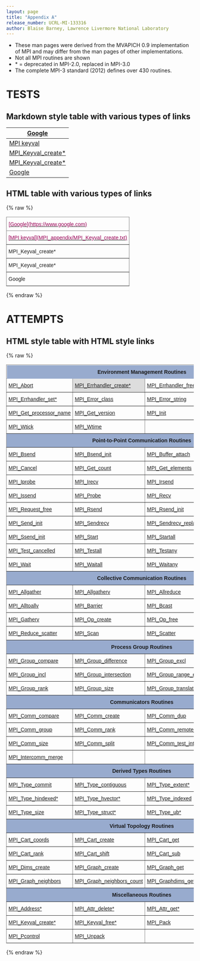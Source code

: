 ```yaml
---
layout: page
title: "Appendix A"
release_number: UCRL-MI-133316
author: Blaise Barney, Lawrence Livermore National Laboratory
---
```


- These man pages were derived from the MVAPICH 0.9 implementation of MPI and may differ from the man pages of other implementations.
- Not all MPI routines are shown
- \* = deprecated in MPI-2.0, replaced in MPI-3.0
- The complete MPI-3 standard (2012) defines over 430 routines.

# TESTS

## Markdown style table with various types of links

| [Google](https://www.google.com)                                    |
|---------------------------------------------------------------------|
| [MPI keyval](MPI_appendix/MPI_Keyval_create.txt)                    |
| <a href='MPI_appendix/MPI_Keyval_create.txt'>MPI_Keyval_create*</a> |
| <a href="MPI_appendix/MPI_Keyval_create.txt">MPI_Keyval_create*</a> |
| <a href="https://www.google.com">Google</a>                         |

## HTML table with various types of links

{% raw %}
<table style="border-collapse:collapse;border-spacing:0" class="tg">
    <thead>
        <tr>
            <th
                style="border-color:inherit;border-style:solid;border-width:1px;font-family:Arial, sans-serif;font-size:14px;font-weight:normal;overflow:hidden;padding:10px 5px;position:-webkit-sticky;position:sticky;text-align:left;top:-1px;vertical-align:top;will-change:transform;word-break:normal">
                <a href="https://www.google.com"><span style="color:#905">[Google](https://www.google.com)</span></a>
            </th>
        </tr>
    </thead>
    <tbody>
        <tr>
            <td
                style="border-color:inherit;border-style:solid;border-width:1px;font-family:Arial, sans-serif;font-size:14px;overflow:hidden;padding:10px 5px;text-align:left;vertical-align:top;word-break:normal">
                <a href="MPI_appendix/MPI_Keyval_create.txt"><span style="color:#905">[MPI
                        keyval](MPI_appendix/MPI_Keyval_create.txt)</span></a></td>
        </tr>
        <tr>
            <td
                style="border-color:inherit;border-style:solid;border-width:1px;font-family:Arial, sans-serif;font-size:14px;overflow:hidden;padding:10px 5px;text-align:left;vertical-align:top;word-break:normal">
                <a href='MPI_appendix/MPI_Keyval_create.txt'></a>MPI_Keyval_create*</a></a></td>
        </tr>
        <tr>
            <td
                style="border-color:inherit;border-style:solid;border-width:1px;font-family:Arial, sans-serif;font-size:14px;overflow:hidden;padding:10px 5px;text-align:left;vertical-align:top;word-break:normal">
                <a href="MPI_appendix/MPI_Keyval_create.txt"></a>MPI_Keyval_create*</a></a></td>
        </tr>
        <tr>
            <td
                style="border-color:inherit;border-style:solid;border-width:1px;font-family:Arial, sans-serif;font-size:14px;overflow:hidden;padding:10px 5px;text-align:left;vertical-align:top;word-break:normal">
                <a href="https://www.google.com"></a>Google</a></a></td>
        </tr>
    </tbody>
</table>
{% endraw %}

# ATTEMPTS

## HTML style table with HTML style links
{% raw %}
<table style="border-collapse:collapse;border-spacing:0" class="tg">
    <thead>
        <tr>
            <th style="background-color:#98ABCE;border-color:inherit;border-style:solid;border-width:1px;font-family:Arial, sans-serif;font-size:14px;font-weight:bold;overflow:hidden;padding:10px 5px;position:-webkit-sticky;position:sticky;text-align:center;top:-1px;vertical-align:top;will-change:transform;word-break:normal"
                colspan="4"><span style="background-color:#98ABCE">Environment Management Routines</span></th>
        </tr>
    </thead>
    <tbody>
        <tr>
            <td
                style="border-color:inherit;border-style:solid;border-width:1px;color:#339;font-family:Arial, sans-serif;font-size:14px;overflow:hidden;padding:10px 5px;text-align:left;text-decoration:underline;vertical-align:top;word-break:normal">
                <span style="font-weight:normal;font-style:normal;color:#000"><a
                    href='MPI_appendix/MPI_Abort.txt'>MPI_Abort</a></span></td>
            <td
                style="background-color:#DDD;border-color:inherit;border-style:solid;border-width:1px;color:#339;font-family:Arial, sans-serif;font-size:14px;overflow:hidden;padding:10px 5px;text-align:left;text-decoration:underline;vertical-align:top;word-break:normal">
                <span style="font-weight:normal;font-style:normal;color:#000"><a
                    href='MPI_appendix/MPI_Errhandler_create.txt'>MPI_Errhandler_create*</a></span></td>
            <td
                style="border-color:inherit;border-style:solid;border-width:1px;color:#339;font-family:Arial, sans-serif;font-size:14px;overflow:hidden;padding:10px 5px;text-align:left;text-decoration:underline;vertical-align:top;word-break:normal">
                <span style="font-weight:normal;font-style:normal;color:#000"><a
                    href='MPI_appendix/MPI_Errhandler_free.txt'>MPI_Errhandler_free</a></span></td>
            <td
                style="border-color:inherit;border-style:solid;border-width:1px;color:#339;font-family:Arial, sans-serif;font-size:14px;overflow:hidden;padding:10px 5px;text-align:left;text-decoration:underline;vertical-align:top;word-break:normal">
                <span style="font-weight:normal;font-style:normal;color:#000"><a
                    href='MPI_appendix/MPI_Errhandler_get.txt'>MPI_Errhandler_get*</a></span></td>
        </tr>
        <tr>
            <td
                style="border-color:inherit;border-style:solid;border-width:1px;color:#339;font-family:Arial, sans-serif;font-size:14px;overflow:hidden;padding:10px 5px;text-align:left;text-decoration:underline;vertical-align:top;word-break:normal">
                <span style="font-weight:normal;font-style:normal;color:#000"><a
                    href='MPI_appendix/MPI_Errhandler_set.txt'>MPI_Errhandler_set*</a></span></td>
            <td
                style="border-color:inherit;border-style:solid;border-width:1px;color:#339;font-family:Arial, sans-serif;font-size:14px;overflow:hidden;padding:10px 5px;text-align:left;text-decoration:underline;vertical-align:top;word-break:normal">
                <span style="font-weight:normal;font-style:normal;color:#000"><a
                    href='MPI_appendix/MPI_Error_class.txt'>MPI_Error_class</a></span></td>
            <td
                style="border-color:inherit;border-style:solid;border-width:1px;color:#339;font-family:Arial, sans-serif;font-size:14px;overflow:hidden;padding:10px 5px;text-align:left;text-decoration:underline;vertical-align:top;word-break:normal">
                <span style="font-weight:normal;font-style:normal;color:#000"><a
                    href='MPI_appendix/MPI_Error_string.txt'>MPI_Error_string</a></span></td>
            <td
                style="border-color:inherit;border-style:solid;border-width:1px;color:#339;font-family:Arial, sans-serif;font-size:14px;overflow:hidden;padding:10px 5px;text-align:left;text-decoration:underline;vertical-align:top;word-break:normal">
                <span style="font-weight:normal;font-style:normal;color:#000"><a
                    href='MPI_appendix/MPI_Finalize.txt'>MPI_Finalize</a></span></td>
        </tr>
        <tr>
            <td
                style="border-color:inherit;border-style:solid;border-width:1px;color:#339;font-family:Arial, sans-serif;font-size:14px;overflow:hidden;padding:10px 5px;text-align:left;text-decoration:underline;vertical-align:top;word-break:normal">
                <span style="font-weight:normal;font-style:normal;color:#000"><a
                    href='MPI_appendix/MPI_Get_processor_name.txt'>MPI_Get_processor_name</a></span></td>
            <td
                style="border-color:inherit;border-style:solid;border-width:1px;color:#339;font-family:Arial, sans-serif;font-size:14px;overflow:hidden;padding:10px 5px;text-align:left;text-decoration:underline;vertical-align:top;word-break:normal">
                <span style="font-weight:normal;font-style:normal;color:#000"><a
                    href='MPI_appendix/MPI_Get_version.txt'>MPI_Get_version</a></span></td>
            <td
                style="border-color:inherit;border-style:solid;border-width:1px;color:#339;font-family:Arial, sans-serif;font-size:14px;overflow:hidden;padding:10px 5px;text-align:left;text-decoration:underline;vertical-align:top;word-break:normal">
                <span style="font-weight:normal;font-style:normal;color:#000"><a
                    href='MPI_appendix/MPI_Init.txt'>MPI_Init</a></span></td>
            <td
                style="border-color:inherit;border-style:solid;border-width:1px;color:#339;font-family:Arial, sans-serif;font-size:14px;overflow:hidden;padding:10px 5px;text-align:left;text-decoration:underline;vertical-align:top;word-break:normal">
                <span style="font-weight:normal;font-style:normal;color:#000"><a
                    href='MPI_appendix/MPI_Initialized.txt'>MPI_Initialized</a></span></td>
        </tr>
        <tr>
            <td
                style="border-color:inherit;border-style:solid;border-width:1px;color:#339;font-family:Arial, sans-serif;font-size:14px;overflow:hidden;padding:10px 5px;text-align:left;text-decoration:underline;vertical-align:top;word-break:normal">
                <span style="font-weight:normal;font-style:normal;color:#000"><a
                    href='MPI_appendix/MPI_Wtick.txt'>MPI_Wtick</a></span></td>
            <td
                style="border-color:inherit;border-style:solid;border-width:1px;color:#339;font-family:Arial, sans-serif;font-size:14px;overflow:hidden;padding:10px 5px;text-align:left;text-decoration:underline;vertical-align:top;word-break:normal">
                <span style="font-weight:normal;font-style:normal;color:#000"><a
                    href='MPI_appendix/MPI_Wtime.txt'>MPI_Wtime</a></span></td>
            <td
                style="border-color:inherit;border-style:solid;border-width:1px;font-family:Arial, sans-serif;font-size:14px;overflow:hidden;padding:10px 5px;text-align:left;vertical-align:top;word-break:normal">
            </td>
            <td
                style="border-color:inherit;border-style:solid;border-width:1px;font-family:Arial, sans-serif;font-size:14px;overflow:hidden;padding:10px 5px;text-align:left;vertical-align:top;word-break:normal">
            </td>
        </tr>
        <tr>
            <td style="background-color:#98ABCE;border-color:inherit;border-style:solid;border-width:1px;font-family:Arial, sans-serif;font-size:14px;font-weight:bold;overflow:hidden;padding:10px 5px;text-align:center;vertical-align:top;word-break:normal"
                colspan="4"><span style="background-color:#98ABCE">Point-to-Point Communication Routines</span></td>
        </tr>
        <tr>
            <td
                style="border-color:inherit;border-style:solid;border-width:1px;color:#339;font-family:Arial, sans-serif;font-size:14px;overflow:hidden;padding:10px 5px;text-align:left;text-decoration:underline;vertical-align:top;word-break:normal">
                <span style="font-weight:normal;font-style:normal;color:#000"><a
                    href='MPI_appendix/MPI_Bsend.txt'>MPI_Bsend</a></span></td>
            <td
                style="border-color:inherit;border-style:solid;border-width:1px;color:#339;font-family:Arial, sans-serif;font-size:14px;overflow:hidden;padding:10px 5px;text-align:left;text-decoration:underline;vertical-align:top;word-break:normal">
                <span style="font-weight:normal;font-style:normal;color:#000"><a
                    href='MPI_appendix/MPI_Bsend_init.txt'>MPI_Bsend_init</a></span></td>
            <td
                style="border-color:inherit;border-style:solid;border-width:1px;color:#339;font-family:Arial, sans-serif;font-size:14px;overflow:hidden;padding:10px 5px;text-align:left;text-decoration:underline;vertical-align:top;word-break:normal">
                <span style="font-weight:normal;font-style:normal;color:#000"><a
                    href='MPI_appendix/MPI_Buffer_attach.txt'>MPI_Buffer_attach</a></span></td>
            <td
                style="border-color:inherit;border-style:solid;border-width:1px;color:#339;font-family:Arial, sans-serif;font-size:14px;overflow:hidden;padding:10px 5px;text-align:left;text-decoration:underline;vertical-align:top;word-break:normal">
                <span style="font-weight:normal;font-style:normal;color:#000"><a
                    href='MPI_appendix/MPI_Buffer_detach.txt'>MPI_Buffer_detach</a></span></td>
        </tr>
        <tr>
            <td
                style="border-color:inherit;border-style:solid;border-width:1px;color:#339;font-family:Arial, sans-serif;font-size:14px;overflow:hidden;padding:10px 5px;text-align:left;text-decoration:underline;vertical-align:top;word-break:normal">
                <span style="font-weight:normal;font-style:normal;color:#000"><a
                    href='MPI_appendix/MPI_Cancel.txt'>MPI_Cancel</a></span></td>
            <td
                style="border-color:inherit;border-style:solid;border-width:1px;color:#339;font-family:Arial, sans-serif;font-size:14px;overflow:hidden;padding:10px 5px;text-align:left;text-decoration:underline;vertical-align:top;word-break:normal">
                <span style="font-weight:normal;font-style:normal;color:#000"><a
                    href='MPI_appendix/MPI_Get_count.txt'>MPI_Get_count</a></span></td>
            <td
                style="border-color:inherit;border-style:solid;border-width:1px;color:#339;font-family:Arial, sans-serif;font-size:14px;overflow:hidden;padding:10px 5px;text-align:left;text-decoration:underline;vertical-align:top;word-break:normal">
                <span style="font-weight:normal;font-style:normal;color:#000"><a
                    href='MPI_appendix/MPI_Get_elements.txt'>MPI_Get_elements</a></span></td>
            <td
                style="border-color:inherit;border-style:solid;border-width:1px;color:#339;font-family:Arial, sans-serif;font-size:14px;overflow:hidden;padding:10px 5px;text-align:left;text-decoration:underline;vertical-align:top;word-break:normal">
                <span style="font-weight:normal;font-style:normal;color:#000"><a
                    href='MPI_appendix/MPI_Ibsend.txt'>MPI_Ibsend</a></span></td>
        </tr>
        <tr>
            <td
                style="border-color:inherit;border-style:solid;border-width:1px;color:#339;font-family:Arial, sans-serif;font-size:14px;overflow:hidden;padding:10px 5px;text-align:left;text-decoration:underline;vertical-align:top;word-break:normal">
                <span style="font-weight:normal;font-style:normal;color:#000"><a
                    href='MPI_appendix/MPI_Iprobe.txt'>MPI_Iprobe</a></span></td>
            <td
                style="border-color:inherit;border-style:solid;border-width:1px;color:#339;font-family:Arial, sans-serif;font-size:14px;overflow:hidden;padding:10px 5px;text-align:left;text-decoration:underline;vertical-align:top;word-break:normal">
                <span style="font-weight:normal;font-style:normal;color:#000"><a
                    href='MPI_appendix/MPI_Irecv.txt'>MPI_Irecv</a></span></td>
            <td
                style="border-color:inherit;border-style:solid;border-width:1px;color:#339;font-family:Arial, sans-serif;font-size:14px;overflow:hidden;padding:10px 5px;text-align:left;text-decoration:underline;vertical-align:top;word-break:normal">
                <span style="font-weight:normal;font-style:normal;color:#000"><a
                    href='MPI_appendix/MPI_Irsend.txt'>MPI_Irsend</a></span></td>
            <td
                style="border-color:inherit;border-style:solid;border-width:1px;color:#339;font-family:Arial, sans-serif;font-size:14px;overflow:hidden;padding:10px 5px;text-align:left;text-decoration:underline;vertical-align:top;word-break:normal">
                <span style="font-weight:normal;font-style:normal;color:#000"><a
                    href='MPI_appendix/MPI_Isend.txt'>MPI_Isend</a></span></td>
        </tr>
        <tr>
            <td
                style="border-color:inherit;border-style:solid;border-width:1px;color:#339;font-family:Arial, sans-serif;font-size:14px;overflow:hidden;padding:10px 5px;text-align:left;text-decoration:underline;vertical-align:top;word-break:normal">
                <span style="font-weight:normal;font-style:normal;color:#000"><a
                    href='MPI_appendix/MPI_Issend.txt'>MPI_Issend</a></span></td>
            <td
                style="border-color:inherit;border-style:solid;border-width:1px;color:#339;font-family:Arial, sans-serif;font-size:14px;overflow:hidden;padding:10px 5px;text-align:left;text-decoration:underline;vertical-align:top;word-break:normal">
                <span style="font-weight:normal;font-style:normal;color:#000"><a
                    href='MPI_appendix/MPI_Probe.txt'>MPI_Probe</a></span></td>
            <td
                style="border-color:inherit;border-style:solid;border-width:1px;color:#339;font-family:Arial, sans-serif;font-size:14px;overflow:hidden;padding:10px 5px;text-align:left;text-decoration:underline;vertical-align:top;word-break:normal">
                <span style="font-weight:normal;font-style:normal;color:#000"><a
                    href='MPI_appendix/MPI_Recv.txt'>MPI_Recv</a></span></td>
            <td
                style="border-color:inherit;border-style:solid;border-width:1px;color:#339;font-family:Arial, sans-serif;font-size:14px;overflow:hidden;padding:10px 5px;text-align:left;text-decoration:underline;vertical-align:top;word-break:normal">
                <span style="font-weight:normal;font-style:normal;color:#000"><a
                    href='MPI_appendix/MPI_Recv_init.txt'>MPI_Recv_init</a></span></td>
        </tr>
        <tr>
            <td
                style="border-color:inherit;border-style:solid;border-width:1px;color:#339;font-family:Arial, sans-serif;font-size:14px;overflow:hidden;padding:10px 5px;text-align:left;text-decoration:underline;vertical-align:top;word-break:normal">
                <span style="font-weight:normal;font-style:normal;color:#000"><a
                    href='MPI_appendix/MPI_Request_free.txt'>MPI_Request_free</a></span></td>
            <td
                style="border-color:inherit;border-style:solid;border-width:1px;color:#339;font-family:Arial, sans-serif;font-size:14px;overflow:hidden;padding:10px 5px;text-align:left;text-decoration:underline;vertical-align:top;word-break:normal">
                <span style="font-weight:normal;font-style:normal;color:#000"><a
                    href='MPI_appendix/MPI_Rsend.txt'>MPI_Rsend</a></span></td>
            <td
                style="border-color:inherit;border-style:solid;border-width:1px;color:#339;font-family:Arial, sans-serif;font-size:14px;overflow:hidden;padding:10px 5px;text-align:left;text-decoration:underline;vertical-align:top;word-break:normal">
                <span style="font-weight:normal;font-style:normal;color:#000"><a
                    href='MPI_appendix/MPI_Rsend_init.txt'>MPI_Rsend_init</a></span></td>
            <td
                style="border-color:inherit;border-style:solid;border-width:1px;color:#339;font-family:Arial, sans-serif;font-size:14px;overflow:hidden;padding:10px 5px;text-align:left;text-decoration:underline;vertical-align:top;word-break:normal">
                <span style="font-weight:normal;font-style:normal;color:#000"><a
                    href='MPI_appendix/MPI_Send.txt'>MPI_Send</a></span></td>
        </tr>
        <tr>
            <td
                style="border-color:inherit;border-style:solid;border-width:1px;color:#339;font-family:Arial, sans-serif;font-size:14px;overflow:hidden;padding:10px 5px;text-align:left;text-decoration:underline;vertical-align:top;word-break:normal">
                <span style="font-weight:normal;font-style:normal;color:#000"><a
                    href='MPI_appendix/MPI_Send_init.txt'>MPI_Send_init</a></span></td>
            <td
                style="border-color:inherit;border-style:solid;border-width:1px;color:#339;font-family:Arial, sans-serif;font-size:14px;overflow:hidden;padding:10px 5px;text-align:left;text-decoration:underline;vertical-align:top;word-break:normal">
                <span style="font-weight:normal;font-style:normal;color:#000"><a
                    href='MPI_appendix/MPI_Sendrecv.txt'>MPI_Sendrecv</a></span></td>
            <td
                style="border-color:inherit;border-style:solid;border-width:1px;color:#339;font-family:Arial, sans-serif;font-size:14px;overflow:hidden;padding:10px 5px;text-align:left;text-decoration:underline;vertical-align:top;word-break:normal">
                <span style="font-weight:normal;font-style:normal;color:#000"><a
                    href='MPI_appendix/MPI_Sendrecv_replace.txt'>MPI_Sendrecv_replace</a></span></td>
            <td
                style="border-color:inherit;border-style:solid;border-width:1px;color:#339;font-family:Arial, sans-serif;font-size:14px;overflow:hidden;padding:10px 5px;text-align:left;text-decoration:underline;vertical-align:top;word-break:normal">
                <span style="font-weight:normal;font-style:normal;color:#000"><a
                    href='MPI_appendix/MPI_Ssend.txt'>MPI_Ssend</a></span></td>
        </tr>
        <tr>
            <td
                style="border-color:inherit;border-style:solid;border-width:1px;color:#339;font-family:Arial, sans-serif;font-size:14px;overflow:hidden;padding:10px 5px;text-align:left;text-decoration:underline;vertical-align:top;word-break:normal">
                <span style="font-weight:normal;font-style:normal;color:#000"><a
                    href='MPI_appendix/MPI_Ssend_init.txt'>MPI_Ssend_init</a></span></td>
            <td
                style="border-color:inherit;border-style:solid;border-width:1px;color:#339;font-family:Arial, sans-serif;font-size:14px;overflow:hidden;padding:10px 5px;text-align:left;text-decoration:underline;vertical-align:top;word-break:normal">
                <span style="font-weight:normal;font-style:normal;color:#000"><a
                    href='MPI_appendix/MPI_Start.txt'>MPI_Start</a></span></td>
            <td
                style="border-color:inherit;border-style:solid;border-width:1px;color:#339;font-family:Arial, sans-serif;font-size:14px;overflow:hidden;padding:10px 5px;text-align:left;text-decoration:underline;vertical-align:top;word-break:normal">
                <span style="font-weight:normal;font-style:normal;color:#000"><a
                    href='MPI_appendix/MPI_Startall.txt'>MPI_Startall</a></span></td>
            <td
                style="border-color:inherit;border-style:solid;border-width:1px;color:#339;font-family:Arial, sans-serif;font-size:14px;overflow:hidden;padding:10px 5px;text-align:left;text-decoration:underline;vertical-align:top;word-break:normal">
                <span style="font-weight:normal;font-style:normal;color:#000"><a
                    href='MPI_appendix/MPI_Test.txt'>MPI_Test</a></span></td>
        </tr>
        <tr>
            <td
                style="border-color:inherit;border-style:solid;border-width:1px;color:#339;font-family:Arial, sans-serif;font-size:14px;overflow:hidden;padding:10px 5px;text-align:left;text-decoration:underline;vertical-align:top;word-break:normal">
                <span style="font-weight:normal;font-style:normal;color:#000"><a
                    href='MPI_appendix/MPI_Test_cancelled.txt'>MPI_Test_cancelled</a></span></td>
            <td
                style="border-color:inherit;border-style:solid;border-width:1px;color:#339;font-family:Arial, sans-serif;font-size:14px;overflow:hidden;padding:10px 5px;text-align:left;text-decoration:underline;vertical-align:top;word-break:normal">
                <span style="font-weight:normal;font-style:normal;color:#000"><a
                    href='MPI_appendix/MPI_Testall.txt'>MPI_Testall</a></span></td>
            <td
                style="border-color:inherit;border-style:solid;border-width:1px;color:#339;font-family:Arial, sans-serif;font-size:14px;overflow:hidden;padding:10px 5px;text-align:left;text-decoration:underline;vertical-align:top;word-break:normal">
                <span style="font-weight:normal;font-style:normal;color:#000"><a
                    href='MPI_appendix/MPI_Testany.txt'>MPI_Testany</a></span></td>
            <td
                style="border-color:inherit;border-style:solid;border-width:1px;color:#339;font-family:Arial, sans-serif;font-size:14px;overflow:hidden;padding:10px 5px;text-align:left;text-decoration:underline;vertical-align:top;word-break:normal">
                <span style="font-weight:normal;font-style:normal;color:#000"><a
                    href='MPI_appendix/MPI_Testsome.txt'>MPI_Testsome</a></span></td>
        </tr>
        <tr>
            <td
                style="border-color:inherit;border-style:solid;border-width:1px;color:#339;font-family:Arial, sans-serif;font-size:14px;overflow:hidden;padding:10px 5px;text-align:left;text-decoration:underline;vertical-align:top;word-break:normal">
                <span style="font-weight:normal;font-style:normal;color:#000"><a
                    href='MPI_appendix/MPI_Wait.txt'>MPI_Wait</a></span></td>
            <td
                style="border-color:inherit;border-style:solid;border-width:1px;color:#339;font-family:Arial, sans-serif;font-size:14px;overflow:hidden;padding:10px 5px;text-align:left;text-decoration:underline;vertical-align:top;word-break:normal">
                <span style="font-weight:normal;font-style:normal;color:#000"><a
                    href='MPI_appendix/MPI_Waitall.txt'>MPI_Waitall</a></span></td>
            <td
                style="border-color:inherit;border-style:solid;border-width:1px;color:#339;font-family:Arial, sans-serif;font-size:14px;overflow:hidden;padding:10px 5px;text-align:left;text-decoration:underline;vertical-align:top;word-break:normal">
                <span style="font-weight:normal;font-style:normal;color:#000"><a
                    href='MPI_appendix/MPI_Waitany.txt'>MPI_Waitany</a></span></td>
            <td
                style="border-color:inherit;border-style:solid;border-width:1px;color:#339;font-family:Arial, sans-serif;font-size:14px;overflow:hidden;padding:10px 5px;text-align:left;text-decoration:underline;vertical-align:top;word-break:normal">
                <span style="font-weight:normal;font-style:normal;color:#000"><a
                    href='MPI_appendix/MPI_Waitsome.txt'>MPI_Waitsome</a></span></td>
        </tr>
        <tr>
            <td style="background-color:#98ABCE;border-color:inherit;border-style:solid;border-width:1px;font-family:Arial, sans-serif;font-size:14px;font-weight:bold;overflow:hidden;padding:10px 5px;text-align:center;vertical-align:top;word-break:normal"
                colspan="4"><span style="background-color:#98ABCE">Collective Communication Routines</span></td>
        </tr>
        <tr>
            <td
                style="border-color:inherit;border-style:solid;border-width:1px;color:#339;font-family:Arial, sans-serif;font-size:14px;overflow:hidden;padding:10px 5px;text-align:left;text-decoration:underline;vertical-align:top;word-break:normal">
                <span style="font-weight:normal;font-style:normal;color:#000"><a
                    href='MPI_appendix/MPI_Allgather.txt'>MPI_Allgather</a></span></td>
            <td
                style="border-color:inherit;border-style:solid;border-width:1px;color:#339;font-family:Arial, sans-serif;font-size:14px;overflow:hidden;padding:10px 5px;text-align:left;text-decoration:underline;vertical-align:top;word-break:normal">
                <span style="font-weight:normal;font-style:normal;color:#000"><a
                    href='MPI_appendix/MPI_Allgatherv.txt'>MPI_Allgatherv</a></span></td>
            <td
                style="border-color:inherit;border-style:solid;border-width:1px;color:#339;font-family:Arial, sans-serif;font-size:14px;overflow:hidden;padding:10px 5px;text-align:left;text-decoration:underline;vertical-align:top;word-break:normal">
                <span style="font-weight:normal;font-style:normal;color:#000"><a
                    href='MPI_appendix/MPI_Allreduce.txt'>MPI_Allreduce</a></span></td>
            <td
                style="border-color:inherit;border-style:solid;border-width:1px;color:#339;font-family:Arial, sans-serif;font-size:14px;overflow:hidden;padding:10px 5px;text-align:left;text-decoration:underline;vertical-align:top;word-break:normal">
                <span style="font-weight:normal;font-style:normal;color:#000"><a
                    href='MPI_appendix/MPI_Alltoall.txt'>MPI_Alltoall</a></span></td>
        </tr>
        <tr>
            <td
                style="border-color:inherit;border-style:solid;border-width:1px;color:#339;font-family:Arial, sans-serif;font-size:14px;overflow:hidden;padding:10px 5px;text-align:left;text-decoration:underline;vertical-align:top;word-break:normal">
                <span style="font-weight:normal;font-style:normal;color:#000"><a
                    href='MPI_appendix/MPI_Alltoallv.txt'>MPI_Alltoallv</a></span></td>
            <td
                style="border-color:inherit;border-style:solid;border-width:1px;color:#339;font-family:Arial, sans-serif;font-size:14px;overflow:hidden;padding:10px 5px;text-align:left;text-decoration:underline;vertical-align:top;word-break:normal">
                <span style="font-weight:normal;font-style:normal;color:#000"><a
                    href='MPI_appendix/MPI_Barrier.txt'>MPI_Barrier</a></span></td>
            <td
                style="border-color:inherit;border-style:solid;border-width:1px;color:#339;font-family:Arial, sans-serif;font-size:14px;overflow:hidden;padding:10px 5px;text-align:left;text-decoration:underline;vertical-align:top;word-break:normal">
                <span style="font-weight:normal;font-style:normal;color:#000"><a
                    href='MPI_appendix/MPI_Bcast.txt'>MPI_Bcast</a></span></td>
            <td
                style="border-color:inherit;border-style:solid;border-width:1px;color:#339;font-family:Arial, sans-serif;font-size:14px;overflow:hidden;padding:10px 5px;text-align:left;text-decoration:underline;vertical-align:top;word-break:normal">
                <span style="font-weight:normal;font-style:normal;color:#000"><a
                    href='MPI_appendix/MPI_Gather.txt'>MPI_Gather</a></span></td>
        </tr>
        <tr>
            <td
                style="border-color:inherit;border-style:solid;border-width:1px;color:#339;font-family:Arial, sans-serif;font-size:14px;overflow:hidden;padding:10px 5px;text-align:left;text-decoration:underline;vertical-align:top;word-break:normal">
                <span style="font-weight:normal;font-style:normal;color:#000"><a
                    href='MPI_appendix/MPI_Gatherv.txt'>MPI_Gatherv</a></span></td>
            <td
                style="border-color:inherit;border-style:solid;border-width:1px;color:#339;font-family:Arial, sans-serif;font-size:14px;overflow:hidden;padding:10px 5px;text-align:left;text-decoration:underline;vertical-align:top;word-break:normal">
                <span style="font-weight:normal;font-style:normal;color:#000"><a
                    href='MPI_appendix/MPI_Op_create.txt'>MPI_Op_create</a></span></td>
            <td
                style="border-color:inherit;border-style:solid;border-width:1px;color:#339;font-family:Arial, sans-serif;font-size:14px;overflow:hidden;padding:10px 5px;text-align:left;text-decoration:underline;vertical-align:top;word-break:normal">
                <span style="font-weight:normal;font-style:normal;color:#000"><a
                    href='MPI_appendix/MPI_Op_free.txt'>MPI_Op_free</a></span></td>
            <td
                style="border-color:inherit;border-style:solid;border-width:1px;color:#339;font-family:Arial, sans-serif;font-size:14px;overflow:hidden;padding:10px 5px;text-align:left;text-decoration:underline;vertical-align:top;word-break:normal">
                <span style="font-weight:normal;font-style:normal;color:#000"><a
                    href='MPI_appendix/MPI_Reduce.txt'>MPI_Reduce</a></span></td>
        </tr>
        <tr>
            <td
                style="border-color:inherit;border-style:solid;border-width:1px;color:#339;font-family:Arial, sans-serif;font-size:14px;overflow:hidden;padding:10px 5px;text-align:left;text-decoration:underline;vertical-align:top;word-break:normal">
                <span style="font-weight:normal;font-style:normal;color:#000"><a
                    href='MPI_appendix/MPI_Reduce_scatter.txt'>MPI_Reduce_scatter</a></span></td>
            <td
                style="border-color:inherit;border-style:solid;border-width:1px;color:#339;font-family:Arial, sans-serif;font-size:14px;overflow:hidden;padding:10px 5px;text-align:left;text-decoration:underline;vertical-align:top;word-break:normal">
                <span style="font-weight:normal;font-style:normal;color:#000"><a
                    href='MPI_appendix/MPI_Scan.txt'>MPI_Scan</a></span></td>
            <td
                style="border-color:inherit;border-style:solid;border-width:1px;color:#339;font-family:Arial, sans-serif;font-size:14px;overflow:hidden;padding:10px 5px;text-align:left;text-decoration:underline;vertical-align:top;word-break:normal">
                <span style="font-weight:normal;font-style:normal;color:#000"><a
                    href='MPI_appendix/MPI_Scatter.txt'>MPI_Scatter</a></span></td>
            <td
                style="border-color:inherit;border-style:solid;border-width:1px;color:#339;font-family:Arial, sans-serif;font-size:14px;overflow:hidden;padding:10px 5px;text-align:left;text-decoration:underline;vertical-align:top;word-break:normal">
                <span style="font-weight:normal;font-style:normal;color:#000"><a
                    href='MPI_appendix/MPI_Scatterv.txt'>MPI_Scatterv</a></span></td>
        </tr>
        <tr>
            <td style="background-color:#98ABCE;border-color:inherit;border-style:solid;border-width:1px;font-family:Arial, sans-serif;font-size:14px;font-weight:bold;overflow:hidden;padding:10px 5px;text-align:center;vertical-align:top;word-break:normal"
                colspan="4"><span style="background-color:#98ABCE">Process Group Routines</span></td>
        </tr>
        <tr>
            <td
                style="border-color:inherit;border-style:solid;border-width:1px;color:#339;font-family:Arial, sans-serif;font-size:14px;overflow:hidden;padding:10px 5px;text-align:left;text-decoration:underline;vertical-align:top;word-break:normal">
                <span style="font-weight:normal;font-style:normal;color:#000"><a
                    href='MPI_appendix/MPI_Group_compare.txt'>MPI_Group_compare</a></span></td>
            <td
                style="border-color:inherit;border-style:solid;border-width:1px;color:#339;font-family:Arial, sans-serif;font-size:14px;overflow:hidden;padding:10px 5px;text-align:left;text-decoration:underline;vertical-align:top;word-break:normal">
                <span style="font-weight:normal;font-style:normal;color:#000"><a
                    href='MPI_appendix/MPI_Group_difference.txt'>MPI_Group_difference</a></span></td>
            <td
                style="border-color:inherit;border-style:solid;border-width:1px;color:#339;font-family:Arial, sans-serif;font-size:14px;overflow:hidden;padding:10px 5px;text-align:left;text-decoration:underline;vertical-align:top;word-break:normal">
                <span style="font-weight:normal;font-style:normal;color:#000"><a
                    href='MPI_appendix/MPI_Group_excl.txt'>MPI_Group_excl</a></span></td>
            <td
                style="border-color:inherit;border-style:solid;border-width:1px;color:#339;font-family:Arial, sans-serif;font-size:14px;overflow:hidden;padding:10px 5px;text-align:left;text-decoration:underline;vertical-align:top;word-break:normal">
                <span style="font-weight:normal;font-style:normal;color:#000"><a
                    href='MPI_appendix/MPI_Group_free.txt'>MPI_Group_free</a></span></td>
        </tr>
        <tr>
            <td
                style="border-color:inherit;border-style:solid;border-width:1px;color:#339;font-family:Arial, sans-serif;font-size:14px;overflow:hidden;padding:10px 5px;text-align:left;text-decoration:underline;vertical-align:top;word-break:normal">
                <span style="font-weight:normal;font-style:normal;color:#000"><a
                    href='MPI_appendix/MPI_Group_incl.txt'>MPI_Group_incl</a></span></td>
            <td
                style="border-color:inherit;border-style:solid;border-width:1px;color:#339;font-family:Arial, sans-serif;font-size:14px;overflow:hidden;padding:10px 5px;text-align:left;text-decoration:underline;vertical-align:top;word-break:normal">
                <span style="font-weight:normal;font-style:normal;color:#000"><a
                    href='MPI_appendix/MPI_Group_intersection.txt'>MPI_Group_intersection</a></span></td>
            <td
                style="border-color:inherit;border-style:solid;border-width:1px;color:#339;font-family:Arial, sans-serif;font-size:14px;overflow:hidden;padding:10px 5px;text-align:left;text-decoration:underline;vertical-align:top;word-break:normal">
                <span style="font-weight:normal;font-style:normal;color:#000"><a
                    href='MPI_appendix/MPI_Group_range_excl.txt'>MPI_Group_range_excl</a></span></td>
            <td
                style="border-color:inherit;border-style:solid;border-width:1px;color:#339;font-family:Arial, sans-serif;font-size:14px;overflow:hidden;padding:10px 5px;text-align:left;text-decoration:underline;vertical-align:top;word-break:normal">
                <span style="font-weight:normal;font-style:normal;color:#000"><a
                    href='MPI_appendix/MPI_Group_range_incl.txt'>MPI_Group_range_incl</a></span></td>
        </tr>
        <tr>
            <td
                style="border-color:inherit;border-style:solid;border-width:1px;color:#339;font-family:Arial, sans-serif;font-size:14px;overflow:hidden;padding:10px 5px;text-align:left;text-decoration:underline;vertical-align:top;word-break:normal">
                <span style="font-weight:normal;font-style:normal;color:#000"><a
                    href='MPI_appendix/MPI_Group_rank.txt'>MPI_Group_rank</a></span></td>
            <td
                style="border-color:inherit;border-style:solid;border-width:1px;color:#339;font-family:Arial, sans-serif;font-size:14px;overflow:hidden;padding:10px 5px;text-align:left;text-decoration:underline;vertical-align:top;word-break:normal">
                <span style="font-weight:normal;font-style:normal;color:#000"><a
                    href='MPI_appendix/MPI_Group_size.txt'>MPI_Group_size</a></span></td>
            <td
                style="border-color:inherit;border-style:solid;border-width:1px;color:#339;font-family:Arial, sans-serif;font-size:14px;overflow:hidden;padding:10px 5px;text-align:left;text-decoration:underline;vertical-align:top;word-break:normal">
                <span style="font-weight:normal;font-style:normal;color:#000"><a
                    href='MPI_appendix/MPI_Group_translate_ranks.txt'>MPI_Group_translate_ranks</a></span></td>
            <td
                style="border-color:inherit;border-style:solid;border-width:1px;color:#339;font-family:Arial, sans-serif;font-size:14px;overflow:hidden;padding:10px 5px;text-align:left;text-decoration:underline;vertical-align:top;word-break:normal">
                <span style="font-weight:normal;font-style:normal;color:#000"><a
                    href='MPI_appendix/MPI_Group_union.txt'>MPI_Group_union</a></span></td>
        </tr>
        <tr>
            <td style="background-color:#98ABCE;border-color:inherit;border-style:solid;border-width:1px;font-family:Arial, sans-serif;font-size:14px;font-weight:bold;overflow:hidden;padding:10px 5px;text-align:center;vertical-align:top;word-break:normal"
                colspan="4"><span style="background-color:#98ABCE">Communicators Routines</span></td>
        </tr>
        <tr>
            <td
                style="border-color:inherit;border-style:solid;border-width:1px;color:#339;font-family:Arial, sans-serif;font-size:14px;overflow:hidden;padding:10px 5px;text-align:left;text-decoration:underline;vertical-align:top;word-break:normal">
                <span style="font-weight:normal;font-style:normal;color:#000"><a
                    href='MPI_appendix/MPI_Comm_compare.txt'>MPI_Comm_compare</a></span></td>
            <td
                style="border-color:inherit;border-style:solid;border-width:1px;color:#339;font-family:Arial, sans-serif;font-size:14px;overflow:hidden;padding:10px 5px;text-align:left;text-decoration:underline;vertical-align:top;word-break:normal">
                <span style="font-weight:normal;font-style:normal;color:#000"><a
                    href='MPI_appendix/MPI_Comm_create.txt'>MPI_Comm_create</a></span></td>
            <td
                style="border-color:inherit;border-style:solid;border-width:1px;color:#339;font-family:Arial, sans-serif;font-size:14px;overflow:hidden;padding:10px 5px;text-align:left;text-decoration:underline;vertical-align:top;word-break:normal">
                <span style="font-weight:normal;font-style:normal;color:#000"><a
                    href='MPI_appendix/MPI_Comm_dup.txt'>MPI_Comm_dup</a></span></td>
            <td
                style="border-color:inherit;border-style:solid;border-width:1px;color:#339;font-family:Arial, sans-serif;font-size:14px;overflow:hidden;padding:10px 5px;text-align:left;text-decoration:underline;vertical-align:top;word-break:normal">
                <span style="font-weight:normal;font-style:normal;color:#000"><a
                    href='MPI_appendix/MPI_Comm_free.txt'>MPI_Comm_free</a></span></td>
        </tr>
        <tr>
            <td
                style="border-color:inherit;border-style:solid;border-width:1px;color:#339;font-family:Arial, sans-serif;font-size:14px;overflow:hidden;padding:10px 5px;text-align:left;text-decoration:underline;vertical-align:top;word-break:normal">
                <span style="font-weight:normal;font-style:normal;color:#000"><a
                    href='MPI_appendix/MPI_Comm_group.txt'>MPI_Comm_group</a></span></td>
            <td
                style="border-color:inherit;border-style:solid;border-width:1px;color:#339;font-family:Arial, sans-serif;font-size:14px;overflow:hidden;padding:10px 5px;text-align:left;text-decoration:underline;vertical-align:top;word-break:normal">
                <span style="font-weight:normal;font-style:normal;color:#000"><a
                    href='MPI_appendix/MPI_Comm_rank.txt'>MPI_Comm_rank</a></span></td>
            <td
                style="border-color:inherit;border-style:solid;border-width:1px;color:#339;font-family:Arial, sans-serif;font-size:14px;overflow:hidden;padding:10px 5px;text-align:left;text-decoration:underline;vertical-align:top;word-break:normal">
                <span style="font-weight:normal;font-style:normal;color:#000"><a
                    href='MPI_appendix/MPI_Comm_remote_group.txt'>MPI_Comm_remote_group</a></span></td>
            <td
                style="border-color:inherit;border-style:solid;border-width:1px;color:#339;font-family:Arial, sans-serif;font-size:14px;overflow:hidden;padding:10px 5px;text-align:left;text-decoration:underline;vertical-align:top;word-break:normal">
                <span style="font-weight:normal;font-style:normal;color:#000"><a
                    href='MPI_appendix/MPI_Comm_remote_size.txt'>MPI_Comm_remote_size</a></span></td>
        </tr>
        <tr>
            <td
                style="border-color:inherit;border-style:solid;border-width:1px;color:#339;font-family:Arial, sans-serif;font-size:14px;overflow:hidden;padding:10px 5px;text-align:left;text-decoration:underline;vertical-align:top;word-break:normal">
                <span style="font-weight:normal;font-style:normal;color:#000"><a
                    href='MPI_appendix/MPI_Comm_size.txt'>MPI_Comm_size</a></span></td>
            <td
                style="border-color:inherit;border-style:solid;border-width:1px;color:#339;font-family:Arial, sans-serif;font-size:14px;overflow:hidden;padding:10px 5px;text-align:left;text-decoration:underline;vertical-align:top;word-break:normal">
                <span style="font-weight:normal;font-style:normal;color:#000"><a
                    href='MPI_appendix/MPI_Comm_split.txt'>MPI_Comm_split</a></span></td>
            <td
                style="border-color:inherit;border-style:solid;border-width:1px;color:#339;font-family:Arial, sans-serif;font-size:14px;overflow:hidden;padding:10px 5px;text-align:left;text-decoration:underline;vertical-align:top;word-break:normal">
                <span style="font-weight:normal;font-style:normal;color:#000"><a
                    href='MPI_appendix/MPI_Comm_test_inter.txt'>MPI_Comm_test_inter</a></span></td>
            <td
                style="border-color:inherit;border-style:solid;border-width:1px;color:#339;font-family:Arial, sans-serif;font-size:14px;overflow:hidden;padding:10px 5px;text-align:left;text-decoration:underline;vertical-align:top;word-break:normal">
                <span style="font-weight:normal;font-style:normal;color:#000"><a
                    href='MPI_appendix/MPI_Intercomm_create.txt'>MPI_Intercomm_create</a></span></td>
        </tr>
        <tr>
            <td
                style="border-color:inherit;border-style:solid;border-width:1px;color:#339;font-family:Arial, sans-serif;font-size:14px;overflow:hidden;padding:10px 5px;text-align:left;text-decoration:underline;vertical-align:top;word-break:normal">
                <span style="font-weight:normal;font-style:normal;color:#000"><a
                    href='MPI_appendix/MPI_Intercomm_merge.txt'>MPI_Intercomm_merge</a></span></td>
            <td
                style="border-color:inherit;border-style:solid;border-width:1px;font-family:Arial, sans-serif;font-size:14px;overflow:hidden;padding:10px 5px;text-align:left;vertical-align:top;word-break:normal">
            </td>
            <td
                style="border-color:inherit;border-style:solid;border-width:1px;font-family:Arial, sans-serif;font-size:14px;overflow:hidden;padding:10px 5px;text-align:left;vertical-align:top;word-break:normal">
            </td>
            <td
                style="border-color:inherit;border-style:solid;border-width:1px;font-family:Arial, sans-serif;font-size:14px;overflow:hidden;padding:10px 5px;text-align:left;vertical-align:top;word-break:normal">
            </td>
        </tr>
        <tr>
            <td style="background-color:#98ABCE;border-color:inherit;border-style:solid;border-width:1px;font-family:Arial, sans-serif;font-size:14px;font-weight:bold;overflow:hidden;padding:10px 5px;text-align:center;vertical-align:top;word-break:normal"
                colspan="4"><span style="background-color:#98ABCE">Derived Types Routines</span></td>
        </tr>
        <tr>
            <td
                style="border-color:inherit;border-style:solid;border-width:1px;color:#339;font-family:Arial, sans-serif;font-size:14px;overflow:hidden;padding:10px 5px;text-align:left;text-decoration:underline;vertical-align:top;word-break:normal">
                <span style="font-weight:normal;font-style:normal;color:#000"><a
                    href='MPI_appendix/MPI_Type_commit.txt'>MPI_Type_commit</a></span></td>
            <td
                style="border-color:inherit;border-style:solid;border-width:1px;color:#339;font-family:Arial, sans-serif;font-size:14px;overflow:hidden;padding:10px 5px;text-align:left;text-decoration:underline;vertical-align:top;word-break:normal">
                <span style="font-weight:normal;font-style:normal;color:#000"><a
                    href='MPI_appendix/MPI_Type_contiguous.txt'>MPI_Type_contiguous</a></span></td>
            <td
                style="border-color:inherit;border-style:solid;border-width:1px;color:#339;font-family:Arial, sans-serif;font-size:14px;overflow:hidden;padding:10px 5px;text-align:left;text-decoration:underline;vertical-align:top;word-break:normal">
                <span style="font-weight:normal;font-style:normal;color:#000"><a
                    href='MPI_appendix/MPI_Type_extent.txt'>MPI_Type_extent*</a></span></td>
            <td
                style="border-color:inherit;border-style:solid;border-width:1px;color:#339;font-family:Arial, sans-serif;font-size:14px;overflow:hidden;padding:10px 5px;text-align:left;text-decoration:underline;vertical-align:top;word-break:normal">
                <span style="font-weight:normal;font-style:normal;color:#000"><a
                    href='MPI_appendix/MPI_Type_free.txt'>MPI_Type_free</a></span></td>
        </tr>
        <tr>
            <td
                style="border-color:inherit;border-style:solid;border-width:1px;color:#339;font-family:Arial, sans-serif;font-size:14px;overflow:hidden;padding:10px 5px;text-align:left;text-decoration:underline;vertical-align:top;word-break:normal">
                <span style="font-weight:normal;font-style:normal;color:#000"><a
                    href='MPI_appendix/MPI_Type_hindexed.txt'>MPI_Type_hindexed*</a></span></td>
            <td
                style="border-color:inherit;border-style:solid;border-width:1px;color:#339;font-family:Arial, sans-serif;font-size:14px;overflow:hidden;padding:10px 5px;text-align:left;text-decoration:underline;vertical-align:top;word-break:normal">
                <span style="font-weight:normal;font-style:normal;color:#000"><a
                    href='MPI_appendix/MPI_Type_hvector.txt'>MPI_Type_hvector*</a></span></td>
            <td
                style="border-color:inherit;border-style:solid;border-width:1px;color:#339;font-family:Arial, sans-serif;font-size:14px;overflow:hidden;padding:10px 5px;text-align:left;text-decoration:underline;vertical-align:top;word-break:normal">
                <span style="font-weight:normal;font-style:normal;color:#000"><a
                    href='MPI_appendix/MPI_Type_indexed.txt'>MPI_Type_indexed</a></span></td>
            <td
                style="border-color:inherit;border-style:solid;border-width:1px;color:#339;font-family:Arial, sans-serif;font-size:14px;overflow:hidden;padding:10px 5px;text-align:left;text-decoration:underline;vertical-align:top;word-break:normal">
                <span style="font-weight:normal;font-style:normal;color:#000"><a
                    href='MPI_appendix/MPI_Type_lb.txt'>MPI_Type_lb</a></span></td>
        </tr>
        <tr>
            <td
                style="border-color:inherit;border-style:solid;border-width:1px;color:#339;font-family:Arial, sans-serif;font-size:14px;overflow:hidden;padding:10px 5px;text-align:left;text-decoration:underline;vertical-align:top;word-break:normal">
                <span style="font-weight:normal;font-style:normal;color:#000"><a
                    href='MPI_appendix/MPI_Type_size.txt'>MPI_Type_size</a></span></td>
            <td
                style="border-color:inherit;border-style:solid;border-width:1px;color:#339;font-family:Arial, sans-serif;font-size:14px;overflow:hidden;padding:10px 5px;text-align:left;text-decoration:underline;vertical-align:top;word-break:normal">
                <span style="font-weight:normal;font-style:normal;color:#000"><a
                    href='MPI_appendix/MPI_Type_struct.txt'>MPI_Type_struct*</a></span></td>
            <td
                style="border-color:inherit;border-style:solid;border-width:1px;color:#339;font-family:Arial, sans-serif;font-size:14px;overflow:hidden;padding:10px 5px;text-align:left;text-decoration:underline;vertical-align:top;word-break:normal">
                <span style="font-weight:normal;font-style:normal;color:#000"><a
                    href='MPI_appendix/MPI_Type_ub.txt'>MPI_Type_ub*</a></span></td>
            <td
                style="border-color:inherit;border-style:solid;border-width:1px;color:#339;font-family:Arial, sans-serif;font-size:14px;overflow:hidden;padding:10px 5px;text-align:left;text-decoration:underline;vertical-align:top;word-break:normal">
                <span style="font-weight:normal;font-style:normal;color:#000"><a
                    href='MPI_appendix/MPI_Type_vector.txt'>MPI_Type_vector</a></span></td>
        </tr>
        <tr>
            <td style="background-color:#98ABCE;border-color:inherit;border-style:solid;border-width:1px;font-family:Arial, sans-serif;font-size:14px;font-weight:bold;overflow:hidden;padding:10px 5px;text-align:center;vertical-align:top;word-break:normal"
                colspan="4"><span style="background-color:#98ABCE">Virtual Topology Routines</span></td>
        </tr>
        <tr>
            <td
                style="border-color:inherit;border-style:solid;border-width:1px;color:#339;font-family:Arial, sans-serif;font-size:14px;overflow:hidden;padding:10px 5px;text-align:left;text-decoration:underline;vertical-align:top;word-break:normal">
                <span style="font-weight:normal;font-style:normal;color:#000"><a
                    href='MPI_appendix/MPI_Cart_coords.txt'>MPI_Cart_coords</a></span></td>
            <td
                style="border-color:inherit;border-style:solid;border-width:1px;color:#339;font-family:Arial, sans-serif;font-size:14px;overflow:hidden;padding:10px 5px;text-align:left;text-decoration:underline;vertical-align:top;word-break:normal">
                <span style="font-weight:normal;font-style:normal;color:#000"><a
                    href='MPI_appendix/MPI_Cart_create.txt'>MPI_Cart_create</a></span></td>
            <td
                style="border-color:inherit;border-style:solid;border-width:1px;color:#339;font-family:Arial, sans-serif;font-size:14px;overflow:hidden;padding:10px 5px;text-align:left;text-decoration:underline;vertical-align:top;word-break:normal">
                <span style="font-weight:normal;font-style:normal;color:#000"><a
                    href='MPI_appendix/MPI_Cart_get.txt'>MPI_Cart_get</a></span></td>
            <td
                style="border-color:inherit;border-style:solid;border-width:1px;color:#339;font-family:Arial, sans-serif;font-size:14px;overflow:hidden;padding:10px 5px;text-align:left;text-decoration:underline;vertical-align:top;word-break:normal">
                <span style="font-weight:normal;font-style:normal;color:#000"><a
                    href='MPI_appendix/MPI_Cart_map.txt'>MPI_Cart_map</a></span></td>
        </tr>
        <tr>
            <td
                style="border-color:inherit;border-style:solid;border-width:1px;color:#339;font-family:Arial, sans-serif;font-size:14px;overflow:hidden;padding:10px 5px;text-align:left;text-decoration:underline;vertical-align:top;word-break:normal">
                <span style="font-weight:normal;font-style:normal;color:#000"><a
                    href='MPI_appendix/MPI_Cart_rank.txt'>MPI_Cart_rank</a></span></td>
            <td
                style="border-color:inherit;border-style:solid;border-width:1px;color:#339;font-family:Arial, sans-serif;font-size:14px;overflow:hidden;padding:10px 5px;text-align:left;text-decoration:underline;vertical-align:top;word-break:normal">
                <span style="font-weight:normal;font-style:normal;color:#000"><a
                    href='MPI_appendix/MPI_Cart_shift.txt'>MPI_Cart_shift</a></span></td>
            <td
                style="border-color:inherit;border-style:solid;border-width:1px;color:#339;font-family:Arial, sans-serif;font-size:14px;overflow:hidden;padding:10px 5px;text-align:left;text-decoration:underline;vertical-align:top;word-break:normal">
                <span style="font-weight:normal;font-style:normal;color:#000"><a
                    href='MPI_appendix/MPI_Cart_sub.txt'>MPI_Cart_sub</a></span></td>
            <td
                style="border-color:inherit;border-style:solid;border-width:1px;color:#339;font-family:Arial, sans-serif;font-size:14px;overflow:hidden;padding:10px 5px;text-align:left;text-decoration:underline;vertical-align:top;word-break:normal">
                <span style="font-weight:normal;font-style:normal;color:#000"><a
                    href='MPI_appendix/MPI_Cartdim_get.txt'>MPI_Cartdim_get</a></span></td>
        </tr>
        <tr>
            <td
                style="border-color:inherit;border-style:solid;border-width:1px;color:#339;font-family:Arial, sans-serif;font-size:14px;overflow:hidden;padding:10px 5px;text-align:left;text-decoration:underline;vertical-align:top;word-break:normal">
                <span style="font-weight:normal;font-style:normal;color:#000"><a
                    href='MPI_appendix/MPI_Dims_create.txt'>MPI_Dims_create</a></span></td>
            <td
                style="border-color:inherit;border-style:solid;border-width:1px;color:#339;font-family:Arial, sans-serif;font-size:14px;overflow:hidden;padding:10px 5px;text-align:left;text-decoration:underline;vertical-align:top;word-break:normal">
                <span style="font-weight:normal;font-style:normal;color:#000"><a
                    href='MPI_appendix/MPI_Graph_create.txt'>MPI_Graph_create</a></span></td>
            <td
                style="border-color:inherit;border-style:solid;border-width:1px;color:#339;font-family:Arial, sans-serif;font-size:14px;overflow:hidden;padding:10px 5px;text-align:left;text-decoration:underline;vertical-align:top;word-break:normal">
                <span style="font-weight:normal;font-style:normal;color:#000"><a
                    href='MPI_appendix/MPI_Graph_get.txt'>MPI_Graph_get</a></span></td>
            <td
                style="border-color:inherit;border-style:solid;border-width:1px;color:#339;font-family:Arial, sans-serif;font-size:14px;overflow:hidden;padding:10px 5px;text-align:left;text-decoration:underline;vertical-align:top;word-break:normal">
                <span style="font-weight:normal;font-style:normal;color:#000"><a
                    href='MPI_appendix/MPI_Graph_map.txt'>MPI_Graph_map</a></span></td>
        </tr>
        <tr>
            <td
                style="border-color:inherit;border-style:solid;border-width:1px;color:#339;font-family:Arial, sans-serif;font-size:14px;overflow:hidden;padding:10px 5px;text-align:left;text-decoration:underline;vertical-align:top;word-break:normal">
                <span style="font-weight:normal;font-style:normal;color:#000"><a
                    href='MPI_appendix/MPI_Graph_neighbors.txt'>MPI_Graph_neighbors</a></span></td>
            <td
                style="border-color:inherit;border-style:solid;border-width:1px;color:#339;font-family:Arial, sans-serif;font-size:14px;overflow:hidden;padding:10px 5px;text-align:left;text-decoration:underline;vertical-align:top;word-break:normal">
                <span style="font-weight:normal;font-style:normal;color:#000"><a
                    href='MPI_appendix/MPI_Graph_neighbors_count.txt'>MPI_Graph_neighbors_count</a></span></td>
            <td
                style="border-color:inherit;border-style:solid;border-width:1px;color:#339;font-family:Arial, sans-serif;font-size:14px;overflow:hidden;padding:10px 5px;text-align:left;text-decoration:underline;vertical-align:top;word-break:normal">
                <span style="font-weight:normal;font-style:normal;color:#000"><a
                    href='MPI_appendix/MPI_Graphdims_get.txt'>MPI_Graphdims_get</a></span></td>
            <td
                style="border-color:inherit;border-style:solid;border-width:1px;color:#339;font-family:Arial, sans-serif;font-size:14px;overflow:hidden;padding:10px 5px;text-align:left;text-decoration:underline;vertical-align:top;word-break:normal">
                <span style="font-weight:normal;font-style:normal;color:#000"><a
                    href='MPI_appendix/MPI_Topo_test.txt'>MPI_Topo_test</a></span></td>
        </tr>
        <tr>
            <td style="background-color:#98ABCE;border-color:inherit;border-style:solid;border-width:1px;font-family:Arial, sans-serif;font-size:14px;font-weight:bold;overflow:hidden;padding:10px 5px;text-align:center;vertical-align:top;word-break:normal"
                colspan="4"><span style="background-color:#98ABCE">Miscellaneous Routines</span></td>
        </tr>
        <tr>
            <td
                style="border-color:inherit;border-style:solid;border-width:1px;color:#339;font-family:Arial, sans-serif;font-size:14px;overflow:hidden;padding:10px 5px;text-align:left;text-decoration:underline;vertical-align:top;word-break:normal">
                <span style="font-weight:normal;font-style:normal;color:#000"><a
                    href='MPI_appendix/MPI_Address.txt'>MPI_Address*</a></span></td>
            <td
                style="border-color:inherit;border-style:solid;border-width:1px;color:#339;font-family:Arial, sans-serif;font-size:14px;overflow:hidden;padding:10px 5px;text-align:left;text-decoration:underline;vertical-align:top;word-break:normal">
                <span style="font-weight:normal;font-style:normal;color:#000"><a
                    href='MPI_appendix/MPI_Attr_delete.txt'>MPI_Attr_delete*</a></span></td>
            <td
                style="border-color:inherit;border-style:solid;border-width:1px;color:#339;font-family:Arial, sans-serif;font-size:14px;overflow:hidden;padding:10px 5px;text-align:left;text-decoration:underline;vertical-align:top;word-break:normal">
                <span style="font-weight:normal;font-style:normal;color:#000"><a
                    href='MPI_appendix/MPI_Attr_get.txt'>MPI_Attr_get*</a></span></td>
            <td
                style="border-color:inherit;border-style:solid;border-width:1px;color:#339;font-family:Arial, sans-serif;font-size:14px;overflow:hidden;padding:10px 5px;text-align:left;text-decoration:underline;vertical-align:top;word-break:normal">
                <span style="font-weight:normal;font-style:normal;color:#000"><a
                    href='MPI_appendix/MPI_Attr_put.txt'>MPI_Attr_put*</a></span></td>
        </tr>
        <tr>
            <td
                style="border-color:inherit;border-style:solid;border-width:1px;color:#339;font-family:Arial, sans-serif;font-size:14px;overflow:hidden;padding:10px 5px;text-align:left;text-decoration:underline;vertical-align:top;word-break:normal">
                <span style="font-weight:normal;font-style:normal;color:#000"><a
                    href='MPI_appendix/MPI_Keyval_create.txt'>MPI_Keyval_create*</a></span></td>
            <td
                style="border-color:inherit;border-style:solid;border-width:1px;color:#339;font-family:Arial, sans-serif;font-size:14px;overflow:hidden;padding:10px 5px;text-align:left;text-decoration:underline;vertical-align:top;word-break:normal">
                <span style="font-weight:normal;font-style:normal;color:#000"><a
                    href='MPI_appendix/MPI_Keyval_free.txt'>MPI_Keyval_free*</a></span></td>
            <td
                style="border-color:inherit;border-style:solid;border-width:1px;color:#339;font-family:Arial, sans-serif;font-size:14px;overflow:hidden;padding:10px 5px;text-align:left;text-decoration:underline;vertical-align:top;word-break:normal">
                <span style="font-weight:normal;font-style:normal;color:#000"><a
                    href='MPI_appendix/MPI_Pack.txt'>MPI_Pack</a></span></td>
            <td
                style="border-color:inherit;border-style:solid;border-width:1px;color:#339;font-family:Arial, sans-serif;font-size:14px;overflow:hidden;padding:10px 5px;text-align:left;text-decoration:underline;vertical-align:top;word-break:normal">
                <span style="font-weight:normal;font-style:normal;color:#000"><a
                    href='MPI_appendix/MPI_Pack_size.txt'>MPI_Pack_size</a></span></td>
        </tr>
        <tr>
            <td
                style="border-color:inherit;border-style:solid;border-width:1px;color:#339;font-family:Arial, sans-serif;font-size:14px;overflow:hidden;padding:10px 5px;text-align:left;text-decoration:underline;vertical-align:top;word-break:normal">
                <span style="font-weight:normal;font-style:normal;color:#000"><a
                    href='MPI_appendix/MPI_Pcontrol.txt'>MPI_Pcontrol</a></span></td>
            <td
                style="border-color:inherit;border-style:solid;border-width:1px;color:#339;font-family:Arial, sans-serif;font-size:14px;overflow:hidden;padding:10px 5px;text-align:left;text-decoration:underline;vertical-align:top;word-break:normal">
                <span style="font-weight:normal;font-style:normal;color:#000"><a
                    href='MPI_appendix/MPI_Unpack.txt'>MPI_Unpack</a></span></td>
            <td
                style="border-color:inherit;border-style:solid;border-width:1px;font-family:Arial, sans-serif;font-size:14px;overflow:hidden;padding:10px 5px;text-align:left;vertical-align:top;word-break:normal">
            </td>
            <td
                style="border-color:inherit;border-style:solid;border-width:1px;font-family:Arial, sans-serif;font-size:14px;overflow:hidden;padding:10px 5px;text-align:left;vertical-align:top;word-break:normal">
            </td>
        </tr>
    </tbody>
</table>
{% endraw %}

